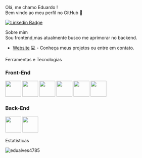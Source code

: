  Olá, me chamo Eduardo ! <br/>
Bem vindo ao meu perfil no GitHub 👋

[![Linkedin Badge](https://img.shields.io/badge/-LinkedIn-blue?style=flat-square&logo=Linkedin&logoColor=white&link=https://www.linkedin.com/in/eduardo-alves-2a8744239/)](https://www.linkedin.com/in/eduardo-alves-2a8744239/)


 Sobre mim<br/>
Sou  frontend,mas atualmente busco me aprimorar no backend.

- [Website](https://edualves4785.github.io/Portfolio/) 💻 - Conheça meus projetos ou entre em contato.

 Ferramentas e Tecnologias <br/>

 <h3>Front-End</h3>
<div>
 <img src="https://cdn.jsdelivr.net/gh/devicons/devicon/icons/html5/html5-plain-wordmark.svg" width="50"/>
 <img src="https://cdn.jsdelivr.net/gh/devicons/devicon/icons/css3/css3-plain-wordmark.svg" width="50"/ />
 <img src="https://cdn.jsdelivr.net/gh/devicons/devicon/icons/bootstrap/bootstrap-plain-wordmark.svg" width="50" />
 <img src="https://cdn.jsdelivr.net/gh/devicons/devicon/icons/javascript/javascript-original.svg" width="50" />
 <img src="https://cdn.jsdelivr.net/gh/devicons/devicon/icons/typescript/typescript-original.svg" width="50"/>
 <img src="https://cdn.jsdelivr.net/gh/devicons/devicon/icons/react/react-original-wordmark.svg" width="50" />
<div/>
 <h3>Back-End</h3>
<div>
 <img src="https://cdn.jsdelivr.net/gh/devicons/devicon/icons/nodejs/nodejs-original.svg" width="50" />
 <img src="https://cdn.jsdelivr.net/gh/devicons/devicon/icons/mysql/mysql-original-wordmark.svg" width="50"  />
<div/>

 Estatísticas <br/>
<p><img align="center" src="https://streak-stats.demolab.com?user=EduAlves4785&theme=tokyonight&hide_border=true&locale=pt_BR" alt="edualves4785" /></p>
 




          
          

          
          
          


